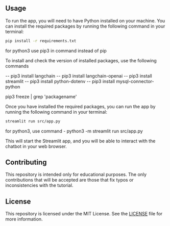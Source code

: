 
## Usage

To run the app, you will need to have Python installed on your machine. You can install the required packages by running the following command in your terminal:

```bash
pip install -r requirements.txt
```
for python3 use pip3 in command instead of pip

To install and check the version of installed packages, use the following commands

-- pip3 install langchain
-- pip3 install langchain-openai
-- pip3 install streamlit
-- pip3 install python-dotenv
-- pip3 install mysql-connector-python

pip3 freeze | grep 'packagename'


Once you have installed the required packages, you can run the app by running the following command in your terminal:

```bash
streamlit run src/app.py
```

for python3, use command - python3 -m streamlit run src/app.py

This will start the Streamlit app, and you will be able to interact with the chatbot in your web browser.


## Contributing

This repository is intended only for educational purposes. The only contributions that will be accepted are those that fix typos or inconsistencies with the tutorial. 

## License

This repository is licensed under the MIT License. See the [LICENSE](./LICENCE.md) file for more information.
